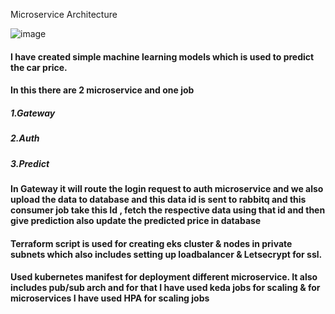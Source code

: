 Microservice Architecture

![image](https://github.com/user-attachments/assets/ca8f0ca8-cac1-466c-a298-7e65ce2a3879)

#### I have created simple machine learning models which is used to predict the car price.
#### In this there are 2 microservice and one job
##### 1.Gateway
##### 2.Auth
##### 3.Predict

#### In Gateway it will route the login request to auth microservice and we also upload the data to database and this data id is sent to rabbitq and this consumer job take this Id , fetch the respective data using that id and then give prediction also update the predicted price in database

#### Terraform script is used for creating eks cluster & nodes in private subnets which also includes setting up loadbalancer & Letsecrypt for ssl.

#### Used kubernetes manifest for deployment different microservice. It also includes pub/sub arch and for that I have used keda jobs for scaling  & for microservices I have used HPA for scaling jobs

